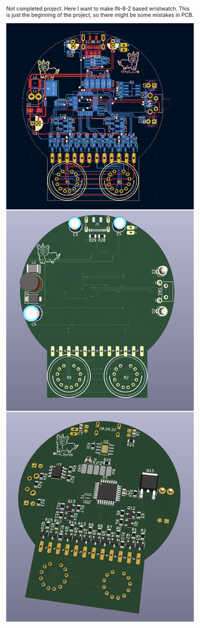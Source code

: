 Not completed project. Here I want to make IN-8-2 based wristwatch. This is just the beginning of the project, so there might be some mistakes in PCB.

![PCB raw](./pictures/pcb_raw.png)
![PCB up](./pictures/pcb_up.png)
![PCB bottom](./pictures/pcb_bottom.png)
